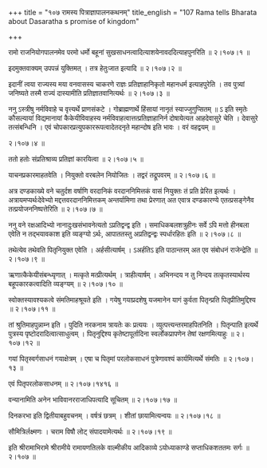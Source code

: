 +++
title = "१०७ रामस्य पित्राज्ञापालनकथनम्"
title_english = "107 Rama tells Bharata about Dasaratha s promise of kingdom"

+++


रामो राजनियोगपालनमेव परमो धर्मो बहूनां
सुखसाधनत्वादित्याशयेनावददित्याहपुनरिति  ॥  २।१०७।१  ॥   

  

इदमुक्तवाक्यम् उपपन्नं युक्तिमत् । तत्र हेतुःजात इत्यादि  ॥  २।१०७।२  ॥   

  

इदानीं त्वया राज्यस्य मया वनवासस्य चाकरणे राज्ञः प्रतिज्ञाहानिकृतो
महानधर्म इत्याहपुरेति । तव पुत्र्यां जनिष्यते तस्मै राज्यं दास्यामीति
प्रतिज्ञातवानित्यर्थः  ॥  २।१०७।३  ॥   

  

ननु ऽस्त्रीषु नर्मविवाहे च वृत्त्यर्थे प्राणसंकटे । गोब्राह्मणार्थे
हिंसायां नानृतं स्याज्जुगुप्सितम्  ॥ ऽ इति स्मृतेः कौसल्यायां
विद्यमानायां कैकेयीविवाहस्य नर्मविवाहत्वात्तत्प्रतिज्ञाहानिर्न
दोषायेत्यत आहदेवासुरे चेति । देवासुरे तत्संबन्धिनि । एवं
चोपकारप्रत्युपकाररूपत्वादेतदनृते महान्दोष इति भावः । वरं वहद्वयम्  ॥   

२।१०७।४  ॥   

ततो हतोः संप्रतिश्राव्य प्रतिज्ञां कारयित्वा  ॥  २।१०७।५  ॥   

  

याचनप्रकारमाहतवेति । नियुक्तो वरबलेन नियोजितः । तद्वरं तद्रूपवरम्  ॥ 
२।१०७।६  ॥   

  

अत्र दण्डकाख्ये वने चतुर्दश वर्षाणि वरदानिकं वरदाननिमित्तकं वासं
नियुक्तः तं प्रति प्रेरित इत्यर्थः । अत्रायमप्यर्थःदेवेभ्यो
मद्दत्तवरदाननिमित्तकम् अन्तर्यामिणा तथा प्रेरणात् अत एवात्र दण्डकारण्ये
एतत्प्रसङ्गेनैव तत्प्रयोजननिष्पत्तेरिति  ॥  २।१०७।७  ॥   

  

ननु वने रक्षआदिभ्यो नानादुःखसंभावनेत्यतो ऽप्रतिद्वन्द्व इति ।
समाधिकबलशत्रुहीनः सर्वे ऽपि मत्तो हीनबला एवेति न तद्भयावकाश इति
व्यङ्ग्यो ऽर्थः, आपाततस्तु अप्रतिद्वन्द्वः स्पर्धारहितः इति  ॥  २।१०७।८
 ॥   

  

तथेत्येव तथेवति पितृनियुक्त एवेति । अर्हसीत्यार्षम् । ऽअर्हतिऽ इति
पाठान्तरम् अत एव संबोधनं राजेन्द्रेति  ॥  २।१०७।९  ॥   

  

ऋणात्कैकेयीसंबन्ध्यृणात् । मत्कृते मत्प्रीत्यर्थम् । त्राहीत्यार्षम् ।
अभिनन्दय न तु निन्दय तत्कृतस्यार्थस्य बहूपकारकत्वादिति व्यङ्ग्यम्  ॥ 
२।१०७।१०  ॥   

  

स्वोक्तस्यावश्यकत्वे संमतिमाहश्रूयते इति । गयेषु गयाप्रदशेषु यजमानेन
यागं कुर्वता पितृन्प्रति पितृप्रीतिमुद्दिश्य  ॥  २।१०७।११  ॥   

  

तां श्रुतिमाहपुन्नाम्न इति । पुदिति नरकनाम त्रायतेः कः प्रत्ययः ।
व्युत्पत्त्यन्तरमाहपितनिति । पितृन्पाति इत्यर्थे पुत्रस्य
पृष्टोदरादित्वात्साधुत्वम् । पितृनुद्दिश्य कृतेष्टापूर्तादिना
स्वर्लोकप्रापणेन तेषां रक्षणमित्याहुः  ॥  २।१०७।१२  ॥   

  

गयां पितृस्वर्गसाधनं गयाक्षेत्रम् । एषा च पितृमां परलोकसाधनं
पुत्रेणावश्यं कार्यमित्यर्थे संमतिः  ॥  २।१०७।१३  ॥   

  

एवं पितृपरलोकसाधनम्  ॥  २।१०७।१४१६  ॥   

  

वन्यानामिति अनेन भाविवानरराजाधिपत्यादि सूचितम्  ॥  २।१०७।१७  ॥   

  

दिनकरभा इति द्वितीयाबहुवचनम् । वर्षत्रं छत्रम् । शीतां छायामित्यन्वयः  ॥ 
२।१०७।१८  ॥   

  

सौमित्रिर्लक्ष्मणः । चराम विषौ लोट् संपादयामेत्यर्थः  ॥  २।१०७।१९  ॥   

  

इति श्रीरामाभिरामे श्रीरामीये रामायणतिलके वाल्मीकीय आदिकाव्ये
ऽयोध्याकाण्डे सप्ताधिकशततमः सर्गः  ॥  २।१०७  ॥   

  

  


